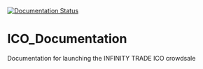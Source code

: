 [![Documentation Status](https://readthedocs.org/projects/ico-documentation/badge/?version=latest)](https://ico-documentation.readthedocs.io/en/latest/?badge=latest)

# ICO_Documentation

Documentation for launching the INFINITY TRADE ICO crowdsale

